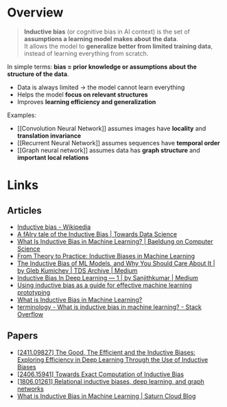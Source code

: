 # Overview

> **Inductive bias** (or cognitive bias in AI context) is the set of **assumptions a learning model makes about the data**.  
> It allows the model to **generalize better from limited training data**, instead of learning everything from scratch.

In simple terms: **bias = prior knowledge or assumptions about the structure of the data**.

- Data is always limited → the model cannot learn everything
- Helps the model **focus on relevant structures**
- Improves **learning efficiency and generalization**

Examples:
- [[Convolution Neural Network]] assumes images have **locality** and **translation invariance**
- [[Recurrent Neural Network]] assumes sequences have **temporal order**
- [[Graph neural network]] assumes data has **graph structure** and **important local relations**
# Links
## Articles
- [Inductive bias - Wikipedia](https://en.wikipedia.org/wiki/Inductive_bias)
- [A fAIry tale of the Inductive Bias | Towards Data Science](https://towardsdatascience.com/a-fairy-tale-of-the-inductive-bias-d418fc61726c/)
- [What Is Inductive Bias in Machine Learning? | Baeldung on Computer Science](https://www.baeldung.com/cs/ml-inductive-bias)
- [From Theory to Practice: Inductive Biases in Machine Learning](https://mindfulmodeler.substack.com/p/from-theory-to-practice-inductive)
- [The Inductive Bias of ML Models, and Why You Should Care About It | by Gleb Kumichev | TDS Archive | Medium](https://medium.com/data-science/the-inductive-bias-of-ml-models-and-why-you-should-care-about-it-979fe02a1a56)
- [Inductive Bias In Deep Learning — 1 | by Sanjithkumar | Medium](https://medium.com/@sanjithkumar986/inductive-bias-in-deep-learning-1-17a7c3f35381)
- [Using inductive bias as a guide for effective machine learning prototyping](https://resources.flatiron.com/flatiron-stories/using-inductive-bias-as-a-guide-for-effective-machine-learning-prototyping)
- [What is Inductive Bias in Machine Learning?](https://www.appliedaicourse.com/blog/inductive-bias-in-machine-learning/)
- [terminology - What is inductive bias in machine learning? - Stack Overflow](https://stackoverflow.com/questions/35655267/what-is-inductive-bias-in-machine-learning)
## Papers
- [[2411.09827] The Good, The Efficient and the Inductive Biases: Exploring Efficiency in Deep Learning Through the Use of Inductive Biases](https://arxiv.org/abs/2411.09827)
- [[2406.15941] Towards Exact Computation of Inductive Bias](https://arxiv.org/abs/2406.15941)
- [[1806.01261] Relational inductive biases, deep learning, and graph networks](https://arxiv.org/abs/1806.01261)
- [What is Inductive Bias in Machine Learning | Saturn Cloud Blog](https://saturncloud.io/blog/what-is-inductive-bias-in-machine-learning/)